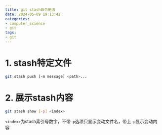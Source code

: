 ```yaml
---
title: git stash命令用法
date: 2024-05-09 19:13:42
categories:
- computer_science
- git
tags:
- git
---
```


# 1. stash特定文件

```bash
git stash push [-m message] <path>...
```

# 2. 展示stash内容

```bash
git stash show [-p] <index>
```

`<index>`为stash索引号数字，不带`-p`选项只显示变动文件名，带上`-p`显示变动内容